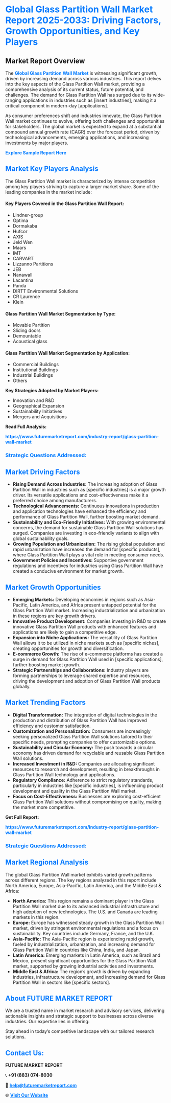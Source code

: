 <h1 style="color: #007BFF;">Global Glass Partition Wall Market Report 2025-2033: Driving Factors, Growth Opportunities, and Key Players</h1>

<section id="overview">
<h2>Market Report Overview</h2>
<p>The <a href="https://www.futuremarketreport.com/industry-report/glass-partition-wall-market" style="color: #007BFF; text-decoration: none;"><strong>Global Glass Partition Wall Market</strong></a> is witnessing significant growth, driven by increasing demand across various industries. This report delves into the key aspects of the Glass Partition Wall market, providing a comprehensive analysis of its current status, future potential, and challenges. The demand for Glass Partition Wall has surged due to its wide-ranging applications in industries such as [insert industries], making it a critical component in modern-day [applications].</p>
<p>As consumer preferences shift and industries innovate, the Glass Partition Wall market continues to evolve, offering both challenges and opportunities for stakeholders. The global market is expected to expand at a substantial compound annual growth rate (CAGR) over the forecast period, driven by technological advancements, emerging applications, and increasing investments by major players.</p>
</section>

<section id="overview">
<p><a href="https://www.futuremarketreport.com/request-sample/reportId=30194" style="color: #007BFF; text-decoration: none;"><strong>Explore Sample Report Here</strong></a></p>
</section>

<section id="key-players">
<h2 style="color: #007BFF;">Market Key Players Analysis</h2>
<p>The Glass Partition Wall market is characterized by intense competition among key players striving to capture a larger market share. Some of the leading companies in the market include:</p>
<h4>Key Players Covered in the Glass Partition Wall Report:</h4>
<ul><li>Lindner-group</li><li>Optima</li><li>Dormakaba</li><li>Hufcor</li><li>AXIS</li><li>Jeld Wen</li><li>Maars</li><li>IMT</li><li>CARVART</li><li>Lizzanno Partitions</li><li>JEB</li><li>Nanawall</li><li>Lacantina</li><li>Panda</li><li>DIRTT Environmental Solutions</li><li>CR Laurence</li><li>Klein</li></ul>
<h4>Glass Partition Wall Market Segmentation by Type:</h4>
<ul><li>Movable Partition</li><li>Sliding doors</li><li>Demountable</li><li>Acoustical glass</li></ul>

<h4>Glass Partition Wall Market Segmentation by Application:</h4>
<ul><li>Commercial Buildings</li><li>Institutional Buildings</li><li>Industrial Buildings</li><li>Others</li></ul>
<p><strong>Key Strategies Adopted by Market Players:</strong></p>
<ul>
<li>Innovation and R&D</li>
<li>Geographical Expansion</li>
<li>Sustainability Initiatives</li>
<li>Mergers and Acquisitions</li>
</ul>
</section>

<section>
<p><strong>Read Full Analysis: </strong></p><a href="https://www.futuremarketreport.com/industry-report/glass-partition-wall-market" style="color: #007BFF; text-decoration: none;"><strong>https://www.futuremarketreport.com/industry-report/glass-partition-wall-market</strong></a>
<h3 style="color: #007BFF;">Strategic Questions Addressed:</h3>
</section>

<section id="driving-factors">
<h2 style="color: #007BFF;">Market Driving Factors</h2>
<ul>
<li><strong>Rising Demand Across Industries:</strong> The increasing adoption of Glass Partition Wall in industries such as [specific industries] is a major growth driver. Its versatile applications and cost-effectiveness make it a preferred choice among manufacturers.</li>
<li><strong>Technological Advancements:</strong> Continuous innovations in production and application technologies have enhanced the efficiency and performance of Glass Partition Wall, further boosting market demand.</li>
<li><strong>Sustainability and Eco-Friendly Initiatives:</strong> With growing environmental concerns, the demand for sustainable Glass Partition Wall solutions has surged. Companies are investing in eco-friendly variants to align with global sustainability goals.</li>
<li><strong>Growing Population and Urbanization:</strong> The rising global population and rapid urbanization have increased the demand for [specific products], where Glass Partition Wall plays a vital role in meeting consumer needs.</li>
<li><strong>Government Policies and Incentives:</strong> Supportive government regulations and incentives for industries using Glass Partition Wall have created a conducive environment for market growth.</li>
</ul>
</section>

<section id="growth-opportunities">
<h2 style="color: #007BFF;">Market Growth Opportunities</h2>
<ul>
<li><strong>Emerging Markets:</strong> Developing economies in regions such as Asia-Pacific, Latin America, and Africa present untapped potential for the Glass Partition Wall market. Increasing industrialization and urbanization in these regions are key growth drivers.</li>
<li><strong>Innovative Product Development:</strong> Companies investing in R&D to create innovative Glass Partition Wall products with enhanced features and applications are likely to gain a competitive edge.</li>
<li><strong>Expansion into Niche Applications:</strong> The versatility of Glass Partition Wall allows it to be utilized in niche markets such as [specific niches], creating opportunities for growth and diversification.</li>
<li><strong>E-commerce Growth:</strong> The rise of e-commerce platforms has created a surge in demand for Glass Partition Wall used in [specific applications], further boosting market growth.</li>
<li><strong>Strategic Partnerships and Collaborations:</strong> Industry players are forming partnerships to leverage shared expertise and resources, driving the development and adoption of Glass Partition Wall products globally.</li>
</ul>
</section>

<section id="trending-factors">
<h2 style="color: #007BFF;">Market Trending Factors</h2>
<ul>
<li><strong>Digital Transformation:</strong> The integration of digital technologies in the production and distribution of Glass Partition Wall has improved efficiency and customer satisfaction.</li>
<li><strong>Customization and Personalization:</strong> Consumers are increasingly seeking personalized Glass Partition Wall solutions tailored to their specific needs, prompting companies to offer customizable options.</li>
<li><strong>Sustainability and Circular Economy:</strong> The push towards a circular economy has driven demand for recyclable and reusable Glass Partition Wall solutions.</li>
<li><strong>Increased Investment in R&D:</strong> Companies are allocating significant resources to research and development, resulting in breakthroughs in Glass Partition Wall technology and applications.</li>
<li><strong>Regulatory Compliance:</strong> Adherence to strict regulatory standards, particularly in industries like [specific industries], is influencing product development and quality in the Glass Partition Wall market.</li>
<li><strong>Focus on Cost-Effectiveness:</strong> Businesses are exploring cost-efficient Glass Partition Wall solutions without compromising on quality, making the market more competitive.</li>
</ul>
</section>

<section>
<p><strong>Get Full Report: </strong></p><a href="https://www.futuremarketreport.com/industry-report/glass-partition-wall-market" style="color: #007BFF; text-decoration: none;"><strong>https://www.futuremarketreport.com/industry-report/glass-partition-wall-market</strong></a>
<h3 style="color: #007BFF;">Strategic Questions Addressed:</h3>
</section>


<section id="regional-analysis">
<h2 style="color: #007BFF;">Market Regional Analysis</h2>
<p>The global Glass Partition Wall market exhibits varied growth patterns across different regions. The key regions analyzed in this report include North America, Europe, Asia-Pacific, Latin America, and the Middle East & Africa:</p>
<ul>
<li><strong>North America:</strong> This region remains a dominant player in the Glass Partition Wall market due to its advanced industrial infrastructure and high adoption of new technologies. The U.S. and Canada are leading markets in this region.</li>
<li><strong>Europe:</strong> Europe has witnessed steady growth in the Glass Partition Wall market, driven by stringent environmental regulations and a focus on sustainability. Key countries include Germany, France, and the U.K.</li>
<li><strong>Asia-Pacific:</strong> The Asia-Pacific region is experiencing rapid growth, fueled by industrialization, urbanization, and increasing demand for Glass Partition Wall in countries like China, India, and Japan.</li>
<li><strong>Latin America:</strong> Emerging markets in Latin America, such as Brazil and Mexico, present significant opportunities for the Glass Partition Wall market, supported by growing industrial activities and investments.</li>
<li><strong>Middle East & Africa:</strong> The region’s growth is driven by expanding industries, infrastructure development, and increasing demand for Glass Partition Wall in sectors like [specific sectors].</li>
</ul>
</section>

<footer>
<h2 style="color: #007BFF;">About FUTURE MARKET REPORT</h2>
<p>We are a trusted name in market research and advisory services, delivering actionable insights and strategic support to businesses across diverse industries. Our expertise lies in offering:</p>

<p>Stay ahead in today’s competitive landscape with our tailored research solutions.</p>

<h2 style="color: #007BFF;">Contact Us:</h2>
<p><strong>FUTURE MARKET REPORT</strong></p>
<p>📞 <strong>+91 (883) 074-8030</strong></p>
<p>📧 <strong><a href="mailto:help@futuremarketreport.com" style="color: #007BFF;">help@futuremarketreport.com</a></strong></p>
<p>🌐 <strong><a href="https://www.futuremarketreport.com/" style="color: #007BFF;">Visit Our Website</a></strong></p>
</footer>